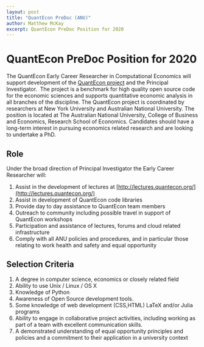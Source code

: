 ```yaml
---
layout: post
title: "QuantEcon PreDoc (ANU)"
author: Matthew McKay
excerpt: QuantEcon PreDoc Position for 2020
---
```


# QuantEcon PreDoc Position for 2020

The QuantEcon Early Career Researcher in Computational Economics will support development of the [QuantEcon project](http://quantecon.org) and the Principal Investigator.  The project is a benchmark for high quality open source code for the economic sciences and supports quantitative economic analysis in all branches of the discipline. The QuantEcon project is coordinated by researchers at New York University and Australian National University. The position is located at The Australian National University, College of Business and Economics, Research School of Economics. Candidates should have a long-term interest in pursuing economics related research and are looking to undertake a PhD.

## Role

Under the broad direction of Principal Investigator the Early Career Researcher will:

1. Assist in the development of lectures at [http://lectures.quantecon.org/](http://lectures.quantecon.org/)
1. Assist in development of QuantEcon code libraries
1. Provide day to day assistance to QuantEcon team members
1. Outreach to community including possible travel in support of QuantEcon workshops
1. Participation and assistance of lectures, forums and cloud related infrastructure
1. Comply with all ANU policies and procedures, and in particular those relating to work health and safety and equal opportunity

## Selection Criteria

1. A degree in computer science, economics or closely related field
1. Ability to use Unix / Linux / OS X
1. Knowledge of Python 
1. Awareness of Open Source development tools.  
1. Some knowledge of web development (CSS,HTML) LaTeX and/or Julia programs
1. Ability to engage in collaborative project activities, including working as part of a team with excellent communication skills.
1. A demonstrated understanding of equal opportunity principles and policies and a commitment to their application in a university context

